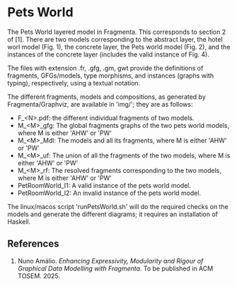 # Pets World
The Pets World layered model in Fragmenta. This corresponds to section 2 of [1]. There are two models corresponding to the abstract layer, the hotel worl model (Fig. 1), the concrete layer, the Pets world model (Fig. 2), and the instances of the concrete layer (includes the valid instance of Fig. 4).

The files with extension .fr, .gfg, .gm, gwt provide the definitions of fragments, GFGs/models, type morphisms, and instances (graphs with typing), respectively, using a textual notation.

The different fragments, models and compositions, as generated by Fragmenta/Graphviz, are available in 'img/';  they are as follows:
- F_\<N\>.pdf: the different individual fragments of two models.
- M_\<M\>_gfg: The global fragments graphs of the two pets world models, where M is either 'AHW' or 'PW'
- M_\<M\>_Mdl: The models and all its fragments, where M is either 'AHW' or 'PW'
- M_\<M\>_uf: The union of all the fragments of the two models, where M is either 'AHW' or 'PW'
- M_\<M\>_rf: The resolved fragments corresponding to the two models, where M is either 'AHW' or 'PW'
- PetRoomWorld_I1: A valid instance of the pets world model.
- PetRoomWorld_I2: An invalid instance of the pets world model.

The linux/macos script 'runPetsWorld.sh' will do the required checks on the models and generate the different diagrams; it requires an installation of Haskell.

## References

1. Nuno Amálio. *Enhancing Expressivity, Modularity and Rigour of Graphical Data Modelling with Fragmenta*. To be published in ACM TOSEM. 2025.